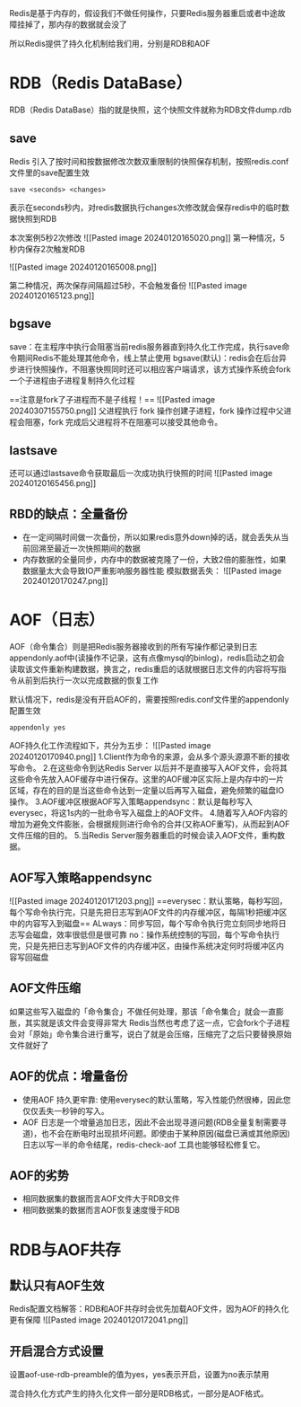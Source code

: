 Redis是基于内存的，假设我们不做任何操作，只要Redis服务器重启或者中途故障挂掉了，那内存的数据就会没了

所以Redis提供了持久化机制给我们用，分别是RDB和AOF

# RDB（Redis DataBase）

RDB（Redis DataBase）指的就是快照，这个快照文件就称为RDB文件dump.rdb
## save

Redis 引入了按时间和按数据修改次数双重限制的快照保存机制，按照redis.conf文件里的save配置生效
```shell
save <seconds> <changes>
```
表示在seconds秒内，对redis数据执行changes次修改就会保存redis中的临时数据快照到RDB

本次案例5秒2次修改
![[Pasted image 20240120165020.png]]
第一种情况，5秒内保存2次触发RDB

![[Pasted image 20240120165008.png]]

第二种情况，两次保存间隔超过5秒，不会触发备份
![[Pasted image 20240120165123.png]]
## bgsave
save：在主程序中执行会阻塞当前redis服务器直到持久化工作完成，执行save命令期间Redis不能处理其他命令，线上禁止使用
bgsave(默认)：redis会在后台异步进行快照操作，不阻塞快照同时还可以相应客户端请求，该方式操作系统会fork一个子进程由子进程复制持久化过程

==注意是fork了子进程而不是子线程！==
![[Pasted image 20240307155750.png]]
父进程执行 fork 操作创建子进程，fork 操作过程中父进程会阻塞，fork 完成后父进程将不在阻塞可以接受其他命令。
## lastsave
还可以通过lastsave命令获取最后一次成功执行快照的时间
![[Pasted image 20240120165456.png]]
## RBD的缺点：全量备份
- 在一定间隔时间做一次备份，所以如果redis意外down掉的话，就会丢失从当前回溯至最近一次快照期间的数据
- 内存数据的全量同步，内存中的数据被克隆了一份，大致2倍的膨胀性，如果数据量太大会导致IO严重影响服务器性能
模拟数据丢失：
![[Pasted image 20240120170247.png]]



# AOF（日志）
AOF（命令集合）则是把Redis服务器接收到的所有写操作都记录到日志appendonly.aof中(读操作不记录，这有点像mysql的binlog)，redis启动之初会读取该文件重新构建数据，换言之，redis重启的话就根据日志文件的内容将写指令从前到后执行一次以完成数据的恢复工作

默认情况下，redis是没有开启AOF的，需要按照redis.conf文件里的appendonly配置生效
```shell
appendonly yes
```
AOF持久化工作流程如下，共分为五步：
![[Pasted image 20240120170940.png]]
1.Client作为命令的来源，会从多个源头源源不断的接收写命令。
2.在这些命令到达Redis Server 以后并不是直接写入AOF文件，会将其这些命令先放入AOF缓存中进行保存。这里的AOF缓冲区实际上是内存中的一片区域，存在的目的是当这些命令达到一定量以后再写入磁盘，避免频繁的磁盘IO操作。
3.AOF缓冲区根据AOF写入策略appendsync：默认是每秒写入everysec，将这1s内的一批命令写入磁盘上的AOF文件。
4.随着写入AOF内容的增加为避免文件膨胀，会根据规则进行命令的合并(又称AOF重写)，从而起到AOF文件压缩的目的。
5.当Redis Server服务器重启的时候会读入AOF文件，重构数据。
## AOF写入策略appendsync
![[Pasted image 20240120171203.png]]
==everysec：默认策略，每秒写回，每个写命令执行完，只是先把日志写到AOF文件的内存缓冲区，每隔1秒把缓冲区中的内容写入到磁盘==
ALways：同步写回，每个写命令执行完立刻同步地将日志写会磁盘，效率很低但是很可靠
no：操作系统控制的写回，每个写命令执行完，只是先把日志写到AOF文件的内存缓冲区，由操作系统决定何时将缓冲区内容写回磁盘
## AOF文件压缩
如果这些写入磁盘的「命令集合」不做任何处理，那该「命令集合」就会一直膨胀，其实就是该文件会变得非常大
Redis当然也考虑了这一点，它会fork个子进程会对「原始」命令集合进行重写，说白了就是会压缩，压缩完了之后只要替换原始文件就好了
## AOF的优点：增量备份
- 使用AOF 持久更牢靠: 使用everysec的默认策略，写入性能仍然很棒，因此您仅仅丢失一秒钟的写入。
- AOF 日志是一个增量追加日志，因此不会出现寻道问题(RDB全量复制需要寻道)，也不会在断电时出现损坏问题。即使由于某种原因(磁盘已满或其他原因) 日志以写一半的命令结尾，redis-check-aof 工具也能够轻松修复它。
## AOF的劣势
- 相同数据集的数据而言AOF文件大于RDB文件
- 相同数据集的数据而言AOF恢复速度慢于RDB
# RDB与AOF共存
## 默认只有AOF生效

Redis配置文档解答：RDB和AOF共存时会优先加载AOF文件，因为AOF的持久化更有保障
![[Pasted image 20240120172041.png]]
## 开启混合方式设置
设置aof-use-rdb-preamble的值为yes，yes表示开启，设置为no表示禁用​

混合持久化方式产生的持久化文件一部分是RDB格式，一部分是AOF格式。